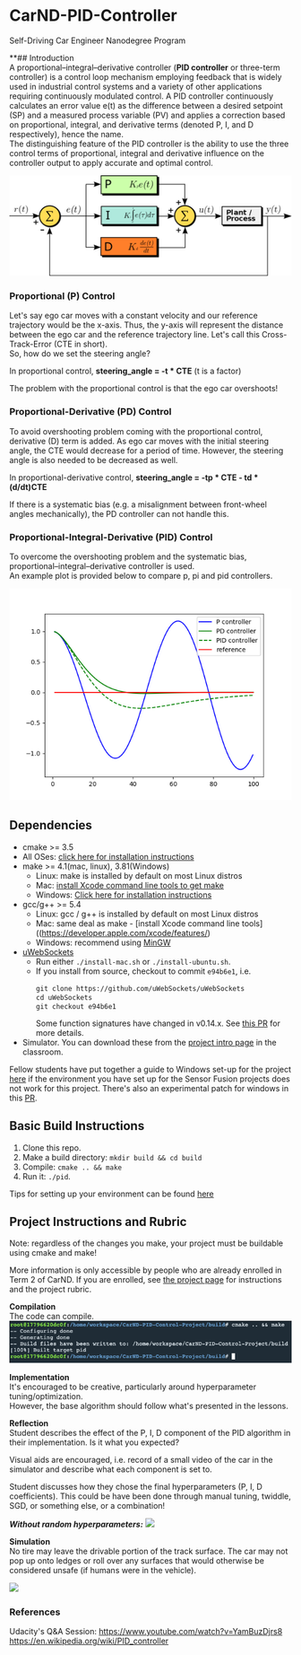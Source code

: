 # CarND-PID-Controller
Self-Driving Car Engineer Nanodegree Program

**## Introduction  
A proportional–integral–derivative controller (**PID controller** or three-term controller) is a control loop mechanism employing feedback that is widely used in industrial control systems and a variety of other applications requiring continuously modulated control. A PID controller continuously calculates an error value e(t) as the difference between a desired setpoint (SP) and a measured process variable (PV) and applies a correction based on proportional, integral, and derivative terms (denoted P, I, and D respectively), hence the name.  
The distinguishing feature of the PID controller is the ability to use the three control terms of proportional, integral and derivative influence on the controller output to apply accurate and optimal control.

![](img/PID.png)  

### Proportional (P) Control  
Let's say ego car moves with a constant velocity and our reference trajectory would be the x-axis. Thus, the y-axis will represent the distance between the ego car and the reference trajectory line. Let's call this Cross-Track-Error (CTE in short).  
So, how do we set the steering angle?  

In proportional control, **steering_angle = -t * CTE**  (t is a factor)  

The problem with the proportional control is that the ego car overshoots!  

### Proportional-Derivative (PD) Control  
To avoid overshooting problem coming with the proportional control, derivative (D) term is added. As ego car moves with the initial steering angle, the CTE would decrease for a period of time. However, the steering angle is also needed to be decreased as well.  

In proportional-derivative control, **steering_angle = -tp * CTE - td * (d/dt)CTE**  

If there is a systematic bias (e.g. a misalignment between front-wheel angles mechanically), the PD controller can not handle this.

### Proportional-Integral-Derivative (PID) Control  
To overcome the overshooting problem and the systematic bias, proportional–integral–derivative controller is used.  
An example plot is provided below to compare p, pi and pid controllers.

![](img/PID_plot.png)  

## Dependencies

* cmake >= 3.5
 * All OSes: [click here for installation instructions](https://cmake.org/install/)
* make >= 4.1(mac, linux), 3.81(Windows)
  * Linux: make is installed by default on most Linux distros
  * Mac: [install Xcode command line tools to get make](https://developer.apple.com/xcode/features/)
  * Windows: [Click here for installation instructions](http://gnuwin32.sourceforge.net/packages/make.htm)
* gcc/g++ >= 5.4
  * Linux: gcc / g++ is installed by default on most Linux distros
  * Mac: same deal as make - [install Xcode command line tools]((https://developer.apple.com/xcode/features/)
  * Windows: recommend using [MinGW](http://www.mingw.org/)
* [uWebSockets](https://github.com/uWebSockets/uWebSockets)
  * Run either `./install-mac.sh` or `./install-ubuntu.sh`.
  * If you install from source, checkout to commit `e94b6e1`, i.e.
    ```
    git clone https://github.com/uWebSockets/uWebSockets 
    cd uWebSockets
    git checkout e94b6e1
    ```
    Some function signatures have changed in v0.14.x. See [this PR](https://github.com/udacity/CarND-MPC-Project/pull/3) for more details.
* Simulator. You can download these from the [project intro page](https://github.com/udacity/self-driving-car-sim/releases) in the classroom.

Fellow students have put together a guide to Windows set-up for the project [here](https://s3-us-west-1.amazonaws.com/udacity-selfdrivingcar/files/Kidnapped_Vehicle_Windows_Setup.pdf) if the environment you have set up for the Sensor Fusion projects does not work for this project. There's also an experimental patch for windows in this [PR](https://github.com/udacity/CarND-PID-Control-Project/pull/3).

## Basic Build Instructions

1. Clone this repo.
2. Make a build directory: `mkdir build && cd build`
3. Compile: `cmake .. && make`
4. Run it: `./pid`. 

Tips for setting up your environment can be found [here](https://classroom.udacity.com/nanodegrees/nd013/parts/40f38239-66b6-46ec-ae68-03afd8a601c8/modules/0949fca6-b379-42af-a919-ee50aa304e6a/lessons/f758c44c-5e40-4e01-93b5-1a82aa4e044f/concepts/23d376c7-0195-4276-bdf0-e02f1f3c665d)

## Project Instructions and Rubric

Note: regardless of the changes you make, your project must be buildable using
cmake and make!

More information is only accessible by people who are already enrolled in Term 2
of CarND. If you are enrolled, see [the project page](https://classroom.udacity.com/nanodegrees/nd013/parts/40f38239-66b6-46ec-ae68-03afd8a601c8/modules/f1820894-8322-4bb3-81aa-b26b3c6dcbaf/lessons/e8235395-22dd-4b87-88e0-d108c5e5bbf4/concepts/6a4d8d42-6a04-4aa6-b284-1697c0fd6562)
for instructions and the project rubric.

**Compilation**  
The code can compile.  
![](img/compile.png)    


**Implementation**  
It's encouraged to be creative, particularly around hyperparameter tuning/optimization.  
However, the base algorithm should follow what's presented in the lessons.  

**Reflection**  
Student describes the effect of the P, I, D component of the PID algorithm in their implementation. Is it what you expected?  

Visual aids are encouraged, i.e. record of a small video of the car in the simulator and describe what each component is set to.  

Student discusses how they chose the final hyperparameters (P, I, D coefficients). This could be have been done through manual tuning, twiddle, SGD, or something else, or a combination!  

***Without random hyperparameters:***
![](img/sim_offtrack.gif)  

**Simulation**  
No tire may leave the drivable portion of the track surface. The car may not pop up onto ledges or roll over any surfaces that would otherwise be considered unsafe (if humans were in the vehicle).  

![](img/sim_full.gif)    

### References  
Udacity's Q&A Session: https://www.youtube.com/watch?v=YamBuzDjrs8
https://en.wikipedia.org/wiki/PID_controller



